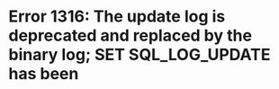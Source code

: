 # Error 1316: The update log is deprecated and replaced by the binary log; SET SQL\_LOG\_UPDATE has been

